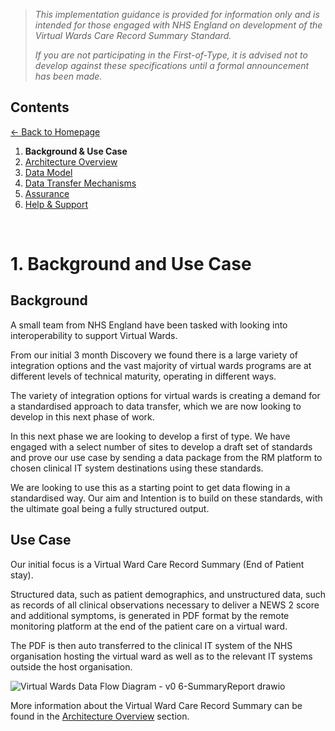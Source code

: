 > *This implementation guidance is provided for information only and is intended for those engaged with NHS England on development of the Virtual Wards Care Record Summary Standard.* 
>
> *If you are not participating in the First-of-Type, it is advised not to develop against these specifications until a formal announcement has been made.*


## Contents
[&larr; Back to Homepage](/README.md)
1. **Background & Use Case**
2. [Architecture Overview](/2_Architecture.md)
3. [Data Model](/3_Data_Model.md)
4. [Data Transfer Mechanisms](/4_Data_Transfer_Mechanisms.md)
5. [Assurance](/5_Assurance.md)
6. [Help & Support](/6_Support.md)

<br>

# 1. Background and Use Case

## Background
A small team from NHS England have been tasked with looking into interoperability to support Virtual Wards.

From our initial 3 month Discovery we found there is a large variety of integration options and the vast majority of virtual wards programs are at different levels of technical maturity, operating in different ways.

The variety of integration options for virtual wards is creating a demand for a standardised approach to data transfer, which we are now looking to develop in this next phase of work.

In this next phase we are looking to develop a first of type. We have engaged with a select number of sites to develop a draft set of standards and prove our use case by sending a data package from the RM platform to chosen clinical IT system destinations using these standards.

We are looking to use this as a starting point to get data flowing in a standardised way. Our aim and Intention is to build on these standards, with the ultimate goal being a fully structured output.

## Use Case
Our initial focus is a Virtual Ward Care Record Summary (End of Patient stay).

Structured data, such as patient demographics, and unstructured data, such as records of all clinical observations necessary to deliver a NEWS 2 score and additional symptoms, is generated in PDF format by the remote monitoring platform at the end of the patient care on a virtual ward.

The PDF is then auto transferred to the clinical IT system of the NHS organisation hosting the virtual ward as well as to the relevant IT systems outside the host organisation.

![Virtual Wards Data Flow Diagram - v0 6-SummaryReport drawio](https://user-images.githubusercontent.com/122816374/213241091-5724b2b6-ebe4-4161-9601-83f07b722e5b.png)

More information about the Virtual Ward Care Record Summary can be found in the [Architecture Overview](/2_Architecture.md) section.
